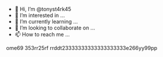 - 👋 Hi, I’m @tonyst4rk45
- 👀 I’m interested in ...
- 🌱 I’m currently learning ...
- 💞️ I’m looking to collaborate on ...
- 📫 How to reach me ...

<!---
tonyst4rk45/tonyst4rk45 is a ✨ special ✨ repository because its `README.md` (this file) appears on your GitHub profile.
You can click the Preview link to take a look at your changes.
--->
ome69
353rr25rf
rrddt23333333333333333333e266yy99pp
